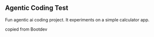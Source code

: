 ## Agentic Coding Test

Fun agentic ai coding project. It experiments on a simple calculator app.

copied from Bootdev